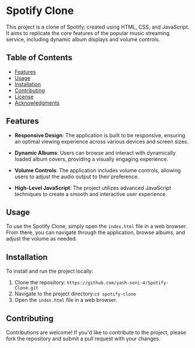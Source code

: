 # Spotify Clone

This project is a clone of Spotify, created using HTML, CSS, and JavaScript. It aims to replicate the core features of the popular music streaming service, including dynamic album displays and volume controls.

## Table of Contents

- [Features](#features)
- [Usage](#usage)
- [Installation](#installation)
- [Contributing](#contributing)
- [License](#license)
- [Acknowledgments](#acknowledgments)

## Features

- **Responsive Design**: The application is built to be responsive, ensuring an optimal viewing experience across various devices and screen sizes.
  
- **Dynamic Albums**: Users can browse and interact with dynamically loaded album covers, providing a visually engaging experience.

- **Volume Controls**: The application includes volume controls, allowing users to adjust the audio output to their preference.

- **High-Level JavaScript**: The project utilizes advanced JavaScript techniques to create a smooth and interactive user experience.

## Usage

To use the Spotify Clone, simply open the `index.html` file in a web browser. From there, you can navigate through the application, browse albums, and adjust the volume as needed.

## Installation

To install and run the project locally:

1. Clone the repository: `https://github.com/yash-soni-4/Spotify-Clone.git`
2. Navigate to the project directory:`cd spotify-clone`
3. Open the `index.html` file in a web browser.

## Contributing

Contributions are welcome! If you'd like to contribute to the project, please fork the repository and submit a pull request with your changes.
